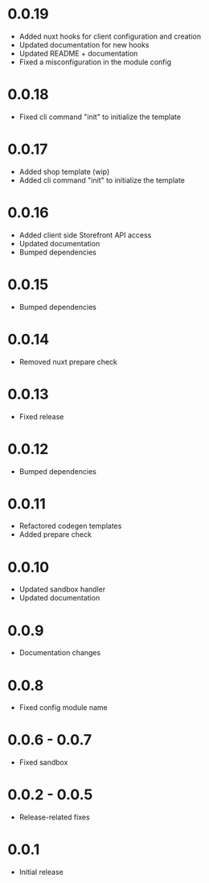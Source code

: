 # 0.0.19
- Added nuxt hooks for client configuration and creation
- Updated documentation for new hooks
- Updated README + documentation
- Fixed a misconfiguration in the module config

# 0.0.18
- Fixed cli command "init" to initialize the template

# 0.0.17
- Added shop template (wip)
- Added cli command "init" to initialize the template

# 0.0.16
- Added client side Storefront API access
- Updated documentation
- Bumped dependencies

# 0.0.15
- Bumped dependencies

# 0.0.14
- Removed nuxt prepare check

# 0.0.13
- Fixed release

# 0.0.12
- Bumped dependencies

# 0.0.11
- Refactored codegen templates
- Added prepare check

# 0.0.10
- Updated sandbox handler
- Updated documentation

# 0.0.9
- Documentation changes

# 0.0.8
- Fixed config module name

# 0.0.6 - 0.0.7
- Fixed sandbox

# 0.0.2 - 0.0.5
- Release-related fixes

# 0.0.1
- Initial release
